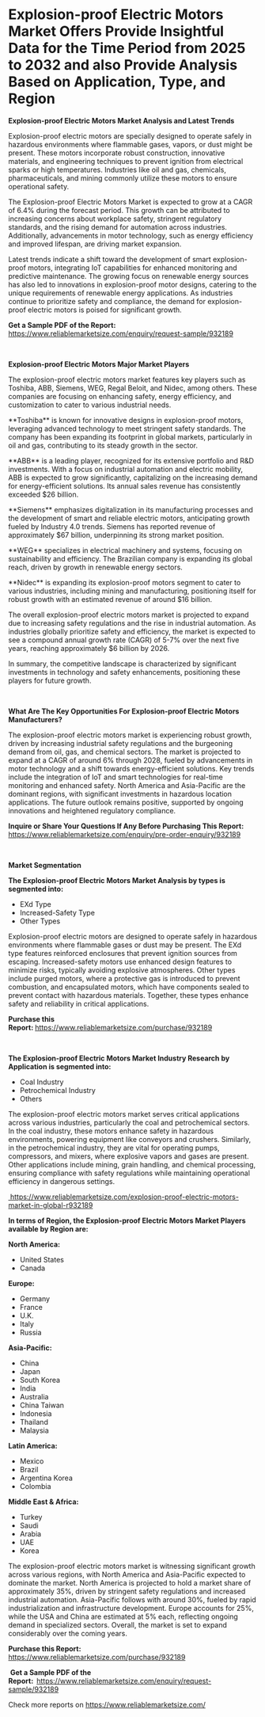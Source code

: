<p><h1>Explosion-proof Electric Motors Market Offers Provide Insightful Data for the Time Period from 2025 to 2032 and also Provide Analysis Based on Application, Type, and Region</h1></p><p><strong>Explosion-proof Electric Motors Market Analysis and Latest Trends</strong></p>
<p><p>Explosion-proof electric motors are specially designed to operate safely in hazardous environments where flammable gases, vapors, or dust might be present. These motors incorporate robust construction, innovative materials, and engineering techniques to prevent ignition from electrical sparks or high temperatures. Industries like oil and gas, chemicals, pharmaceuticals, and mining commonly utilize these motors to ensure operational safety.</p><p>The Explosion-proof Electric Motors Market is expected to grow at a CAGR of 6.4% during the forecast period. This growth can be attributed to increasing concerns about workplace safety, stringent regulatory standards, and the rising demand for automation across industries. Additionally, advancements in motor technology, such as energy efficiency and improved lifespan, are driving market expansion. </p><p>Latest trends indicate a shift toward the development of smart explosion-proof motors, integrating IoT capabilities for enhanced monitoring and predictive maintenance. The growing focus on renewable energy sources has also led to innovations in explosion-proof motor designs, catering to the unique requirements of renewable energy applications. As industries continue to prioritize safety and compliance, the demand for explosion-proof electric motors is poised for significant growth.</p></p>
<p><strong>Get a Sample PDF of the Report:&nbsp;</strong> <a href="https://www.reliablemarketsize.com/enquiry/request-sample/932189?utm_campaign=2300&utm_medium=2&utm_source=Github&utm_content=ia&utm_term=21032025&utm_id=explosion-proof-electric-motors">https://www.reliablemarketsize.com/enquiry/request-sample/932189</a></p>
<p>&nbsp;</p>
<p><strong>Explosion-proof Electric Motors Major Market Players</strong></p>
<p><p>The explosion-proof electric motors market features key players such as Toshiba, ABB, Siemens, WEG, Regal Beloit, and Nidec, among others. These companies are focusing on enhancing safety, energy efficiency, and customization to cater to various industrial needs.</p><p>**Toshiba** is known for innovative designs in explosion-proof motors, leveraging advanced technology to meet stringent safety standards. The company has been expanding its footprint in global markets, particularly in oil and gas, contributing to its steady growth in the sector.</p><p>**ABB** is a leading player, recognized for its extensive portfolio and R&D investments. With a focus on industrial automation and electric mobility, ABB is expected to grow significantly, capitalizing on the increasing demand for energy-efficient solutions. Its annual sales revenue has consistently exceeded $26 billion.</p><p>**Siemens** emphasizes digitalization in its manufacturing processes and the development of smart and reliable electric motors, anticipating growth fueled by Industry 4.0 trends. Siemens has reported revenue of approximately $67 billion, underpinning its strong market position.</p><p>**WEG** specializes in electrical machinery and systems, focusing on sustainability and efficiency. The Brazilian company is expanding its global reach, driven by growth in renewable energy sectors. </p><p>**Nidec** is expanding its explosion-proof motors segment to cater to various industries, including mining and manufacturing, positioning itself for robust growth with an estimated revenue of around $16 billion.</p><p>The overall explosion-proof electric motors market is projected to expand due to increasing safety regulations and the rise in industrial automation. As industries globally prioritize safety and efficiency, the market is expected to see a compound annual growth rate (CAGR) of 5-7% over the next five years, reaching approximately $6 billion by 2026. </p><p>In summary, the competitive landscape is characterized by significant investments in technology and safety enhancements, positioning these players for future growth.</p></p>
<p>&nbsp;</p>
<p><strong>What Are The Key Opportunities For Explosion-proof Electric Motors Manufacturers?</strong></p>
<p><p>The explosion-proof electric motors market is experiencing robust growth, driven by increasing industrial safety regulations and the burgeoning demand from oil, gas, and chemical sectors. The market is projected to expand at a CAGR of around 6% through 2028, fueled by advancements in motor technology and a shift towards energy-efficient solutions. Key trends include the integration of IoT and smart technologies for real-time monitoring and enhanced safety. North America and Asia-Pacific are the dominant regions, with significant investments in hazardous location applications. The future outlook remains positive, supported by ongoing innovations and heightened regulatory compliance.</p></p>
<p><strong>Inquire or Share Your Questions If Any Before Purchasing This Report:</strong> <a href="https://www.reliablemarketsize.com/enquiry/pre-order-enquiry/932189?utm_campaign=2300&utm_medium=2&utm_source=Github&utm_content=ia&utm_term=21032025&utm_id=explosion-proof-electric-motors">https://www.reliablemarketsize.com/enquiry/pre-order-enquiry/932189</a></p>
<p>&nbsp;</p>
<p><strong>Market Segmentation</strong></p>
<p><strong>The Explosion-proof Electric Motors Market Analysis by types is segmented into:</strong></p>
<p><ul><li>EXd Type</li><li>Increased-Safety Type</li><li>Other Types</li></ul></p>
<p><p>Explosion-proof electric motors are designed to operate safely in hazardous environments where flammable gases or dust may be present. The EXd type features reinforced enclosures that prevent ignition sources from escaping. Increased-safety motors use enhanced design features to minimize risks, typically avoiding explosive atmospheres. Other types include purged motors, where a protective gas is introduced to prevent combustion, and encapsulated motors, which have components sealed to prevent contact with hazardous materials. Together, these types enhance safety and reliability in critical applications.</p></p>
<p><strong>Purchase this Report:&nbsp;</strong><a href="https://www.reliablemarketsize.com/purchase/932189?utm_campaign=2300&utm_medium=2&utm_source=Github&utm_content=ia&utm_term=21032025&utm_id=explosion-proof-electric-motors">https://www.reliablemarketsize.com/purchase/932189</a></p>
<p>&nbsp;</p>
<p><strong>The Explosion-proof Electric Motors Market Industry Research by Application is segmented into:</strong></p>
<p><ul><li>Coal Industry</li><li>Petrochemical Industry</li><li>Others</li></ul></p>
<p><p>The explosion-proof electric motors market serves critical applications across various industries, particularly the coal and petrochemical sectors. In the coal industry, these motors enhance safety in hazardous environments, powering equipment like conveyors and crushers. Similarly, in the petrochemical industry, they are vital for operating pumps, compressors, and mixers, where explosive vapors and gases are present. Other applications include mining, grain handling, and chemical processing, ensuring compliance with safety regulations while maintaining operational efficiency in dangerous settings.</p></p>
<p><a href="https://www.reliablemarketsize.com/explosion-proof-electric-motors-market-in-global-r932189?utm_campaign=2300&utm_medium=2&utm_source=Github&utm_content=ia&utm_term=21032025&utm_id=explosion-proof-electric-motors">&nbsp;https://www.reliablemarketsize.com/explosion-proof-electric-motors-market-in-global-r932189</a></p>
<p><strong>In terms of Region, the Explosion-proof Electric Motors Market Players available by Region are:</strong></p>
<p>
    <p> <strong> North America: </strong>
        <ul>
            <li>United States</li>
            <li>Canada</li>
        </ul>
        </p> 
    <p> <strong> Europe: </strong>
        <ul>
            <li>Germany</li>
            <li>France</li>
            <li>U.K.</li>
            <li>Italy</li>
            <li>Russia</li>
        </ul>
        </p> 
    <p> <strong> Asia-Pacific: </strong>
        <ul>
            <li>China</li>
            <li>Japan</li>
            <li>South Korea</li>
            <li>India</li>
            <li>Australia</li>
            <li>China Taiwan</li>
            <li>Indonesia</li>
            <li>Thailand</li>
            <li>Malaysia</li>
        </ul>
        </p> 
    <p> <strong> Latin America: </strong>
        <ul>
            <li>Mexico</li>
            <li>Brazil</li>
            <li>Argentina Korea</li>
            <li>Colombia</li>
        </ul>
        </p> 
    <p> <strong> Middle East & Africa: </strong>
        <ul>
            <li>Turkey</li>
            <li>Saudi</li>
            <li>Arabia</li>
            <li>UAE</li>
            <li>Korea</li>
        </ul>
    </p>
    </p>
<p><p>The explosion-proof electric motors market is witnessing significant growth across various regions, with North America and Asia-Pacific expected to dominate the market. North America is projected to hold a market share of approximately 35%, driven by stringent safety regulations and increased industrial automation. Asia-Pacific follows with around 30%, fueled by rapid industrialization and infrastructure development. Europe accounts for 25%, while the USA and China are estimated at 5% each, reflecting ongoing demand in specialized sectors. Overall, the market is set to expand considerably over the coming years.</p></p>
<p><strong>Purchase this Report: </strong><a href="https://www.reliablemarketsize.com/purchase/932189?utm_campaign=2300&utm_medium=2&utm_source=Github&utm_content=ia&utm_term=21032025&utm_id=explosion-proof-electric-motors">https://www.reliablemarketsize.com/purchase/932189</a></p>
<p>&nbsp;<strong>Get a Sample PDF of the Report:&nbsp;&nbsp;</strong><a href="https://www.reliablemarketsize.com/enquiry/request-sample/932189?utm_campaign=2300&utm_medium=2&utm_source=Github&utm_content=ia&utm_term=21032025&utm_id=explosion-proof-electric-motors">https://www.reliablemarketsize.com/enquiry/request-sample/932189</a></p>
<p><strong></strong></p>
<p>Check more reports on <a href="https://www.reliablemarketsize.com/?utm_campaign=2300&utm_medium=2&utm_source=Github&utm_content=ia&utm_term=21032025&utm_id=explosion-proof-electric-motors">https://www.reliablemarketsize.com/</a></p>